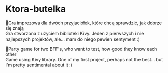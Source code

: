 # Ktora-butelka
🎉Gra imprezowa dla dwóch przyjaciółek, które chcą sprawdzić, jak dobrze się znają <br />
Gra stworzona z użyciem biblioteki Kivy. Jeden z pierwszych i nie najlepszych projektów, ale... mam do niego pewien sentyment :)

🎉Party game for two BFF's, who want to test, how good they know each other <br />
Game using Kivy library. One of my first project, perhaps not the best... but I'm pretty sentimental about it :)
